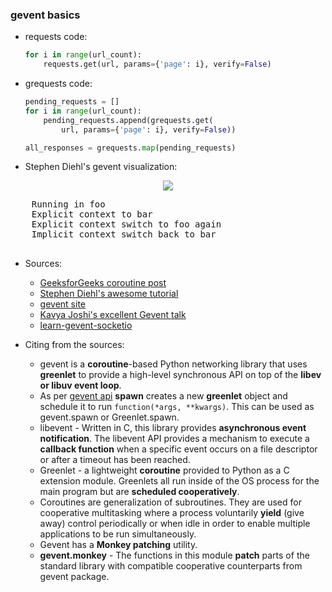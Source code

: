 ### gevent basics

- requests code:

    ```python
    for i in range(url_count):
        requests.get(url, params={'page': i}, verify=False)
    ```

- grequests code:

    ```python
    pending_requests = []
    for i in range(url_count):
        pending_requests.append(grequests.get(
            url, params={'page': i}, verify=False))

    all_responses = grequests.map(pending_requests)
    ```

- Stephen Diehl's gevent visualization:

<p align="center">
    <img src="https://sdiehl.github.io/gevent-tutorial/flow.gif"></img>
    <pre>
    Running in foo
    Explicit context to bar
    Explicit context switch to foo again
    Implicit context switch back to bar
    </pre>
</p>

- Sources:
  - [GeeksforGeeks coroutine post](https://www.geeksforgeeks.org/coroutine-in-python/)
  - [Stephen Diehl's awesome tutorial](https://sdiehl.github.io/gevent-tutorial/)
  - [gevent site](http://www.gevent.org/)
  - [Kavya Joshi's excellent Gevent talk](https://www.youtube.com/watch?v=GunMToxbE0E)
  - [learn-gevent-socketio](https://learn-gevent-socketio.readthedocs.io/en/latest/general_concepts.html)

- Citing from the sources:
  - gevent is a **coroutine**-based Python networking library that uses **greenlet** to provide a
    high-level synchronous API on top of the **libev or libuv event loop**.
  - As per [gevent api](http://www.gevent.org/api/gevent.html) **spawn** creates a new **greenlet** object and schedule it
     to run ```function(*args, **kwargs)```. This can be used as gevent.spawn or Greenlet.spawn.
  - libevent - Written in C, this library provides **asynchronous event notification**. The libevent API
    provides a mechanism to execute a **callback function** when a specific event occurs on a file descriptor
    or after a timeout has been reached.
  - Greenlet - a lightweight **coroutine** provided to Python as a C extension module. Greenlets all
    run inside of the OS process for the main program but are **scheduled cooperatively**.
  - Coroutines are generalization of subroutines. They are used for cooperative multitasking where a process
    voluntarily **yield** (give away) control periodically or when idle in order to enable multiple applications
    to be run simultaneously.
  - Gevent has a **Monkey patching** utility.
  - **gevent.monkey** - The functions in this module **patch** parts of the standard library with compatible cooperative counterparts
    from gevent package.
